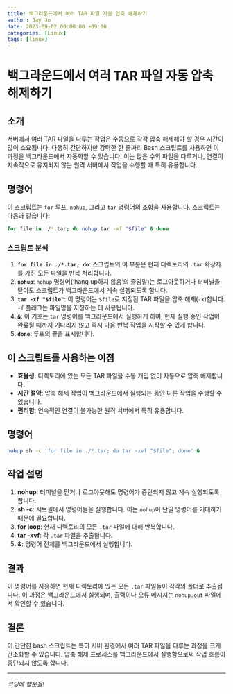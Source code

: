 ```yaml
---
title: 백그라운드에서 여러 TAR 파일 자동 압축 해제하기
author: Jay Jo
date: 2023-09-02 00:00:00 +09:00
categories: [Linux]
tags: [linux]
---
```


# 백그라운드에서 여러 TAR 파일 자동 압축 해제하기

## 소개
서버에서 여러 TAR 파일을 다루는 작업은 수동으로 각각 압축 해제해야 할 경우 시간이 많이 소요됩니다. 다행히 간단하지만 강력한 한 줄짜리 Bash 스크립트를 사용하면 이 과정을 백그라운드에서 자동화할 수 있습니다. 이는 많은 수의 파일을 다루거나, 연결이 지속적으로 유지되지 않는 원격 서버에서 작업을 수행할 때 특히 유용합니다.

## 명령어
이 스크립트는 `for` 루프, `nohup`, 그리고 `tar` 명령어의 조합을 사용합니다. 스크립트는 다음과 같습니다:

```bash
for file in ./*.tar; do nohup tar -xf "$file" & done
```

### 스크립트 분석
1. **`for file in ./*.tar; do`**: 스크립트의 이 부분은 현재 디렉토리의 `.tar` 확장자를 가진 모든 파일을 반복 처리합니다.
2. **`nohup`**: `nohup` 명령어(‘hang up하지 않음’의 줄임말)는 로그아웃하거나 터미널을 닫아도 스크립트가 백그라운드에서 계속 실행되도록 합니다.
3. **`tar -xf "$file"`**: 이 명령어는 `$file`로 지정된 TAR 파일을 압축 해제(`-x`)합니다. `-f` 플래그는 파일명을 지정하는 데 사용됩니다.
4. **`&`**: 이 기호는 `tar` 명령어를 백그라운드에서 실행하게 하여, 현재 실행 중인 작업이 완료될 때까지 기다리지 않고 즉시 다음 반복 작업을 시작할 수 있게 합니다.
5. **`done`**: 루프의 끝을 표시합니다.

## 이 스크립트를 사용하는 이점
- **효율성**: 디렉토리에 있는 모든 TAR 파일을 수동 개입 없이 자동으로 압축 해제합니다.
- **시간 절약**: 압축 해제 작업이 백그라운드에서 실행되는 동안 다른 작업을 수행할 수 있습니다.
- **편리함**: 연속적인 연결이 불가능한 원격 서버에서 특히 유용합니다.

## 명령어

```bash
nohup sh -c 'for file in ./*.tar; do tar -xvf "$file"; done' &
```

## 작업 설명

1. **nohup**: 터미널을 닫거나 로그아웃해도 명령어가 중단되지 않고 계속 실행되도록 합니다.
2. **sh -c**: 서브셸에서 명령어들을 실행합니다. 이는 `nohup`이 단일 명령어를 기대하기 때문에 필요합니다.
3. **for loop**: 현재 디렉토리의 모든 `.tar` 파일에 대해 반복합니다.
4. **tar -xvf**: 각 `.tar` 파일을 추출합니다.
5. **&**: 명령어 전체를 백그라운드에서 실행합니다.

## 결과

이 명령어를 사용하면 현재 디렉토리에 있는 모든 `.tar` 파일들이 각각의 폴더로 추출됩니다. 이 과정은 백그라운드에서 실행되며, 출력이나 오류 메시지는 `nohup.out` 파일에서 확인할 수 있습니다.


## 결론
이 간단한 bash 스크립트는 특히 서버 환경에서 여러 TAR 파일을 다루는 과정을 크게 간소화할 수 있습니다. 압축 해제 프로세스를 백그라운드에서 실행함으로써 작업 흐름이 중단되지 않도록 합니다.

---

*코딩에 행운을!*

